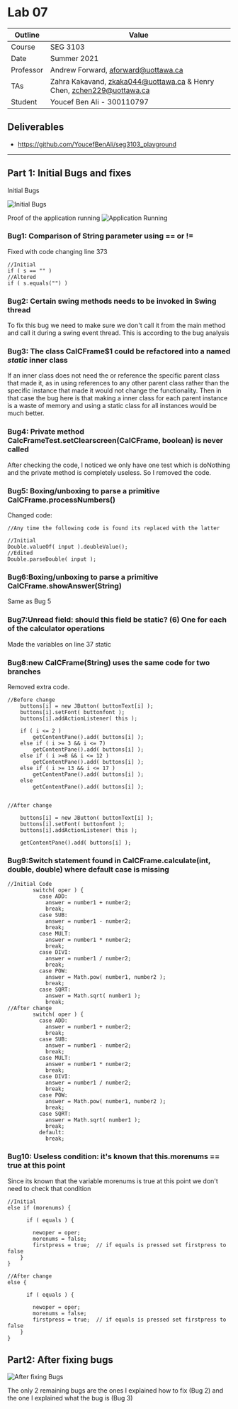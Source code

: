 # Lab 07

| Outline | Value |
| --- | --- |
| Course | SEG 3103 |
| Date | Summer 2021 |
| Professor | Andrew Forward, aforward@uottawa.ca |
| TAs | Zahra Kakavand, zkaka044@uottawa.ca & Henry Chen, zchen229@uottawa.ca |
| Student | Youcef Ben Ali - 300110797 |

## Deliverables

* https://github.com/YoucefBenAli/seg3103_playground


------
## Part 1: Initial Bugs and fixes

Initial Bugs

![Initial Bugs](images/InitialBugs.PNG)

Proof of the application running
![Application Running](images/Application.PNG)


### Bug1: Comparison of String parameter using == or !=

Fixed with code changing line 373
```
//Initial
if ( s == "" )
//Altered
if ( s.equals("") )
```


### Bug2: Certain swing methods needs to be invoked in Swing thread

To fix this bug we need to make sure we don't call it from the main method and call it during a swing event thread. This is according to the bug analysis

### Bug3: The class CalCFrame$1 could be refactored into a named _static_ inner class

If an inner class does not need the or reference the specific parent class that made it, as in using references to any other parent class rather than the specific instance that made it would not change the functionality. Then in that case the bug here is that making a inner class for each parent instance is a waste of memory and using a static class for all instances would be much better. 

### Bug4: Private method CalcFrameTest.setClearscreen(CalCFrame, boolean) is never called
After checking the code, I noticed we only have one test which is doNothing and the private method is completely useless. So I removed the code.

### Bug5: Boxing/unboxing to parse a primitive CalCFrame.processNumbers()
Changed code:
```
//Any time the following code is found its replaced with the latter

//Initial
Double.valueOf( input ).doubleValue();
//Edited
Double.parseDouble( input );  
```

### Bug6:Boxing/unboxing to parse a primitive CalCFrame.showAnswer(String)

Same as Bug 5

### Bug7:Unread field: should this field be static? (6) One for each of the calculator operations

Made the variables on line 37 static

### Bug8:new CalCFrame(String) uses the same code for two branches

Removed extra code.

```
//Before change
    buttons[i] = new JButton( buttonText[i] );   
    buttons[i].setFont( buttonfont );
    buttons[i].addActionListener( this );

    if ( i <= 2 )
        getContentPane().add( buttons[i] );
    else if ( i >= 3 && i <= 7)
        getContentPane().add( buttons[i] );
    else if ( i >=8 && i <= 12 )
        getContentPane().add( buttons[i] );
    else if ( i >= 13 && i <= 17 )
        getContentPane().add( buttons[i] );
    else
        getContentPane().add( buttons[i] );
       

//After change

    buttons[i] = new JButton( buttonText[i] );   
    buttons[i].setFont( buttonfont );
    buttons[i].addActionListener( this );
    
    getContentPane().add( buttons[i] );
```

### Bug9:Switch statement found in CalCFrame.calculate(int, double, double) where default case is missing

```
//Initial Code
        switch( oper ) {
          case ADD:            
            answer = number1 + number2; 
            break;
          case SUB:            
            answer = number1 - number2;
            break;
          case MULT:
            answer = number1 * number2;
            break;
          case DIVI:
            answer = number1 / number2;
            break;
          case POW:
            answer = Math.pow( number1, number2 );
            break;
          case SQRT:
            answer = Math.sqrt( number1 );
            break;
//After change
        switch( oper ) {
          case ADD:            
            answer = number1 + number2; 
            break;
          case SUB:            
            answer = number1 - number2;
            break;
          case MULT:
            answer = number1 * number2;
            break;
          case DIVI:
            answer = number1 / number2;
            break;
          case POW:
            answer = Math.pow( number1, number2 );
            break;
          case SQRT:
            answer = Math.sqrt( number1 );
            break;
          default:
            break;
```

### Bug10: Useless condition: it's known that this.morenums == true at this point
Since its known that the variable morenums is true at this point we don't need to check that condition

```
//Initial
else if (morenums) { 
      
      if ( equals ) {
       
        newoper = oper;
        morenums = false;
        firstpress = true;  // if equals is pressed set firstpress to false
    }
}

//After change
else { 
      
      if ( equals ) {
       
        newoper = oper;
        morenums = false;
        firstpress = true;  // if equals is pressed set firstpress to false
    }
}
```


## Part2: After fixing bugs

![After fixing Bugs](images/AfterBugReview.PNG)

The only 2 remaining bugs are the ones I explained how to fix (Bug 2) and the one I explained what the bug is (Bug 3)